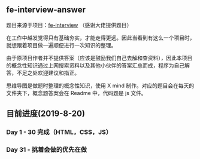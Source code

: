 ## fe-interview-answer

题目来源于项目：[fe-interview](https://github.com/haizlin/fe-interview) （感谢大佬提供题目）

在工作中越发觉得只有基础夯实，才能走得更远。因此当看到有这么一个项目时，就想跟着项目做一遍顺便进行一次知识的整理。

由于原项目作者并不提供答案（应该是鼓励我们自己去解和查资料），因此本项目的概念性知识通过上网搜索资料以及其他小伙伴的答案汇总而成，程序为自己解答，不足之处欢迎建议和指正。

思维导图是做题时整理的概念性知识，使用 X mind 制作。对应的题目会在每天的文件夹下，概念题答案会在 Readme 中，代码题是 js 文件。

## 目前进度(2019-8-20)

### Day 1 - 30 完成（HTML，CSS，JS）
### Day 31 - 挑着会做的优先在做 